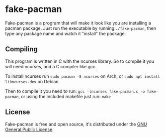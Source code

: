 # fake-pacman
Fake-pacman is a program that will make it look like you are installing a pacman package. 
Just run the executable by running `./fake-pacman`, then type any package name and watch it "install" the package.

## Compiling
This program is written in C with the ncurses library. So to compile it you will need ncurses, and a C compiler like gcc.

To install ncurses run `sudo pacman -S ncurses` on Arch, or `sudo apt install libncurses-dev` on Debian.

Then to compile it you need to run: `gcc -lncurses fake-pacman.c -o fake-pacman`, or using the included makefile just run: `make`
## License
Fake-pacman is free and open source, it's distributed under the [GNU General Public License](https://www.gnu.org/licenses/gpl-3.0.en.html).
